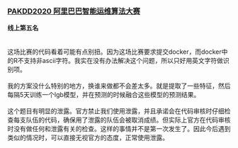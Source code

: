 ### [PAKDD2020 阿里巴巴智能运维算法大赛](https://tianchi.aliyun.com/competition/entrance/231775/introduction)
**线上第五名**<br/>
<br/><br/>
这场比赛的代码看着可能有点别扭。因为这场比赛要求提交docker，而docker中的R不支持非ascii字符。我实在没有办法解决这个问题，所以只好用英文字符做识别项。<br/><br/>
我的方案没什么特别的地方，换谁来做都不会差太多。就是提取了一些特征，然后每隔5天训练一个lgb模型，并在预测的时候融合这些模型的预测结果。<br/><br/>
这个题目有明显的泄露。官方禁止我们使用泄露，并且承诺会在代码审核时仔细检查每支队伍的代码，确保用了泄露的队伍会被取消成绩。但实际上官方在代码审核时没有做任何和泄露有关的检查。这样的事情并不是第一次发生了。因此今后遇到类似的情况时，可以直接无视官方的态度，正常使用泄露。<br/>
